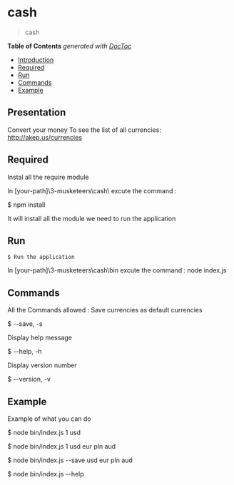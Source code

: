 # cash

> cash 

**Table of Contents**  *generated with [DocToc](https://github.com/thlorenz/doctoc)*

- [Introduction](#presentation)
- [Required](#required)
- [Run](#run)
- [Commands](#commands)
- [Example ](#example)

## Presentation 

 Convert your money 
 To see the list of all currencies: http://akep.us/currencies

## Required

Instal all the require module  

In [your-path]\3-musketeers\cash\ excute the command  : 
   
   $ npm install 

It will install all the module we need to run the application 

## Run 
    
    $ Run the application  

In [your-path]\3-musketeers\cash\bin excute the command  : 
node index.js 

## Commands

All the Commands allowed :
Save currencies as default currencies

$ --save,  -s  

Display help message

$ --help,  -h   

Display version number

$ --version,  -v     

## Example 

Example of what you can do 

 $ node bin/index.js 1 usd

 $ node bin/index.js 1 usd eur pln aud

 $ node bin/index.js --save usd eur pln aud

 $ node bin/index.js --help
 